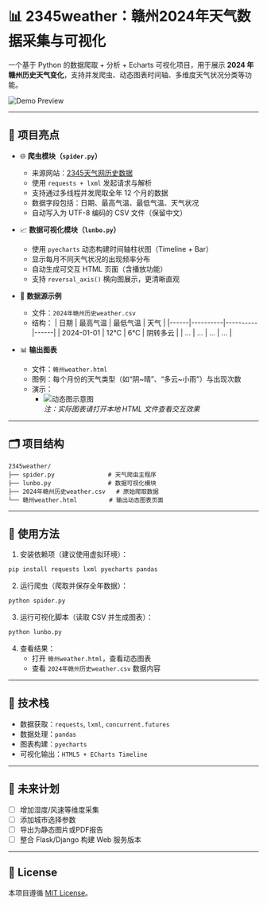 # 📊 2345weather：赣州2024年天气数据采集与可视化

一个基于 Python 的数据爬取 + 分析 + Echarts 可视化项目，用于展示 **2024 年赣州历史天气变化**，支持并发爬虫、动态图表时间轴、多维度天气状况分类等功能。

![Demo Preview](https://assets.pyecharts.org/assets/img/logo.png)

---

## 🚀 项目亮点

- 🌐 **爬虫模块（`spider.py`）**
  - 来源网站：[2345天气网历史数据](https://tianqi.2345.com/wea_history/)
  - 使用 `requests + lxml` 发起请求与解析
  - 支持通过多线程并发爬取全年 12 个月的数据
  - 数据字段包括：日期、最高气温、最低气温、天气状况
  - 自动写入为 UTF-8 编码的 CSV 文件（保留中文）

- 📈 **数据可视化模块（`lunbo.py`）**
  - 使用 `pyecharts` 动态构建时间轴柱状图（Timeline + Bar）
  - 显示每月不同天气状况的出现频率分布
  - 自动生成可交互 HTML 页面（含播放功能）
  - 支持 `reversal_axis()` 横向图展示，更清晰直观

- 🧾 **数据源示例**
  - 文件：`2024年赣州历史weather.csv`
  - 结构：
    | 日期 | 最高气温 | 最低气温 | 天气 |
    |------|----------|----------|------|
    | 2024-01-01 | 12℃ | 6℃ | 阴转多云 |
    | ...  | ...      | ...      | ...  |

- 📊 **输出图表**
  - 文件：`赣州weather.html`
  - 图例：每个月份的天气类型（如“阴~晴”、“多云~小雨”）与出现次数
  - 演示：
    - ![动态图示意图](https://pyecharts.org/static/images/thumbnail-bar-basic.png)  
    _注：实际图表请打开本地 HTML 文件查看交互效果_

---

## 🗂️ 项目结构

```
2345weather/
├── spider.py               # 天气爬虫主程序
├── lunbo.py                # 数据可视化模块
├── 2024年赣州历史weather.csv   # 原始爬取数据
└── 赣州weather.html         # 输出动态图表页面
```

---

## 🔧 使用方法

1. 安装依赖项（建议使用虚拟环境）：
```bash
pip install requests lxml pyecharts pandas
```

2. 运行爬虫（爬取并保存全年数据）：
```bash
python spider.py
```

3. 运行可视化脚本（读取 CSV 并生成图表）：
```bash
python lunbo.py
```

4. 查看结果：
   - 打开 `赣州weather.html`，查看动态图表
   - 查看 `2024年赣州历史weather.csv` 数据内容

---

## 📌 技术栈

- 数据获取：`requests`, `lxml`, `concurrent.futures`
- 数据处理：`pandas`
- 图表构建：`pyecharts`
- 可视化输出：`HTML5 + ECharts Timeline`

---

## 📅 未来计划

- [ ] 增加湿度/风速等维度采集  
- [ ] 添加城市选择参数  
- [ ] 导出为静态图片或PDF报告  
- [ ] 整合 Flask/Django 构建 Web 服务版本  

---

## 📄 License

本项目遵循 [MIT License](https://opensource.org/licenses/MIT)。